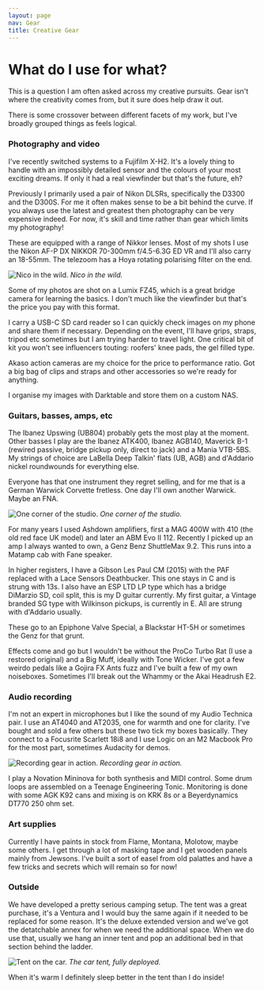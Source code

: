 ```yaml
---
layout: page
nav: Gear
title: Creative Gear
---
```


# What do I use for what?

This is a question I am often asked across my creative pursuits. Gear isn't where the creativity comes from, but it sure does help draw it out.

There is some crossover between different facets of my work, but I've broadly grouped things as feels logical.

### Photography and video

I've recently switched systems to a Fujifilm X-H2. It's a lovely thing to handle with an impossibly detailed sensor and the colours of your most exciting dreams. If only it had a real viewfinder but that's the future, eh?

Previously I primarily used a pair of Nikon DLSRs, specifically the D3300 and the D300S. For me it often makes sense to be a bit behind the curve. If you always use the latest and greatest then photography can be very expensive indeed. For now, it's skill and time rather than gear which limits my photography!

These are equipped with a range of Nikkor lenses. Most of my shots I use the Nikon AF-P DX NIKKOR 70-300mm f/4.5-6.3G ED VR and I'll also carry an 18-55mm. The telezoom has a Hoya rotating polarising filter on the end.

![Nico in the wild.](/public/img/snap.jpg)
*Nico in the wild.*

Some of my photos are shot on a Lumix FZ45, which is a great bridge camera for learning the basics. I don't much like the viewfinder but that's the price you pay with this format.

I carry a USB-C SD card reader so I can quickly check images on my phone and share them if necessary. Depending on the event, I'll have grips, straps, tripod etc sometimes but I am trying harder to travel light. One critical bit of kit you won't see influencers touting: roofers' knee pads, the gel filled type.

Akaso action cameras are my choice for the price to performance ratio. Got a big bag of clips and straps and other accessories so we're ready for anything.

I organise my images with Darktable and store them on a custom NAS.

### Guitars, basses, amps, etc

The Ibanez Upswing (UB804) probably gets the most play at the moment. Other basses I play are the Ibanez ATK400, Ibanez AGB140, Maverick B-1 (rewired passive, bridge pickup only, direct to jack) and a Mania VTB-5BS. My strings of choice are LaBella Deep Talkin' flats (UB, AGB) and d'Addario nickel roundwounds for everything else.

Everyone has that one instrument they regret selling, and for me that is a German Warwick Corvette fretless. One day I'll own another Warwick. Maybe an FNA.

![One corner of the studio.](/public/img/studio.jpg)
*One corner of the studio.*

For many years I used Ashdown amplifiers, first a MAG 400W with 410 (the old red face UK model) and later an ABM Evo II 112. Recently I picked up an amp I always wanted to own, a Genz Benz ShuttleMax 9.2. This runs into a Matamp cab with Fane speaker.

In higher registers, I have a Gibson Les Paul CM (2015) with the PAF replaced with a Lace Sensors Deathbucker. This one stays in C and is strung with 13s. I also have an ESP LTD LP type which has a bridge DiMarzio SD, coil split, this is my D guitar currently. My first guitar, a Vintage branded SG type with Wilkinson pickups, is currently in E. All are strung with d'Addario usually.

These go to an Epiphone Valve Special, a Blackstar HT-5H or sometimes the Genz for that grunt.

Effects come and go but I wouldn't be without the ProCo Turbo Rat (I use a restored original) and a Big Muff, ideally with Tone Wicker. I've got a few weirdo pedals like a Gojira FX Ants fuzz and I've built a few of my own noiseboxes. Sometimes I'll break out the Whammy or the Akai Headrush E2.

### Audio recording

I'm not an expert in microphones but I like the sound of my Audio Technica pair. I use an AT4040 and AT2035, one for warmth and one for clarity. I've bought and sold a few others but these two tick my boxes basically. They connect to a Focusrite Scarlett 18i8 and I use Logic on an M2 Macbook Pro for the most part, sometimes Audacity for demos.

![Recording gear in action.](/public/img/recording.jpeg)
*Recording gear in action.*

I play a Novation Mininova for both synthesis and MIDI control. Some drum loops are assembled on a Teenage Engineering Tonic. Monitoring is done with some AGK K92 cans and mixing is on KRK 8s or a Beyerdynamics DT770 250 ohm set.

### Art supplies

Currently I have paints in stock from Flame, Montana, Molotow, maybe some others. I get through a lot of masking tape and I get wooden panels mainly from Jewsons. I've built a sort of easel from old palattes and have a few tricks and secrets which will remain so for now!

### Outside

We have developed a pretty serious camping setup. The tent was a great purchase, it's a Ventura and I would buy the same again if it needed to be replaced for some reason. It's the deluxe extended version and we've got the detatchable annex for when we need the additional space. When we do use that, usually we hang an inner tent and pop an additional bed in that section behind the ladder.

![Tent on the car.](/public/img/camp.jpeg)
*The car tent, fully deployed.*

When it's warm I definitely sleep better in the tent than I do inside!